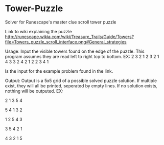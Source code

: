 # Tower-Puzzle
Solver for Runescape's master clue scroll tower puzzle

Link to wiki explaining the puzzle
http://runescape.wikia.com/wiki/Treasure_Trails/Guide/Towers?file=Towers_puzzle_scroll_interface.png#General_strategies

Usage:
Input the visible towers found on the edge of the puzzle.
This program assumes they are read left to right top to bottom.
EX:
2 3 2 1 2 3 2 1 4 3 3 2 4 2 1 2 2 3 4 1 

Is the input for the example problem found in the link.

Output:
Output is a 5x5 grid of a possible solved puzzle solution. If multiple exist, they will all be printed, seperated by empty lines. If no solution exists, nothing will be outputed.
EX:

2 1 3 5 4 

5 4 1 3 2 

1 2 5 4 3 

3 5 4 2 1 

4 3 2 1 5 
